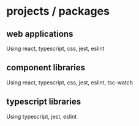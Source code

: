 # projects / packages

## web applications
Using react, typescript, css, jest, eslint

## component libraries
Using react, typescript, css, jest, eslint, tsc-watch

## typescript libraries
Using typescript, jest, eslint